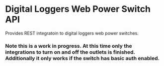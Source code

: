 # Digital Loggers Web Power Switch API

Provides REST integratoin to digital loggers web power switches.

### Note this is a work in progress. At this time only the integrations to turn on and off the outlets is finished. Additionally it only works if the switch has basic auth enabled.